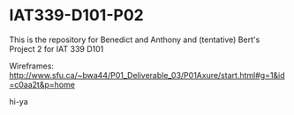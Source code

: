 # IAT339-D101-P02
This is the repository for Benedict and Anthony and (tentative) Bert's Project 2 for IAT 339 D101

Wireframes: http://www.sfu.ca/~bwa44/P01_Deliverable_03/P01Axure/start.html#g=1&id=c0aa2t&p=home


hi-ya